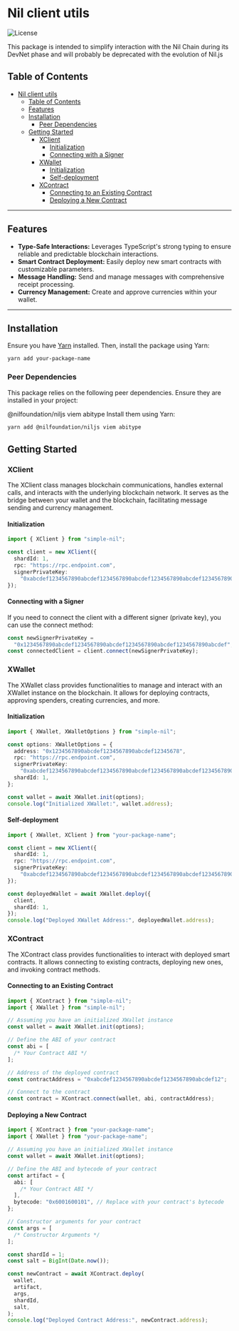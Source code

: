 # Nil client utils

![License](https://img.shields.io/badge/License-MIT-yellow.svg)

This package is intended to simplify interaction with the Nil Chain during its DevNet phase and will probably be deprecated with the evolution of Nil.js

## Table of Contents

- [Nil client utils](#nil-client-utils)
  - [Table of Contents](#table-of-contents)
  - [Features](#features)
  - [Installation](#installation)
    - [Peer Dependencies](#peer-dependencies)
  - [Getting Started](#getting-started)
    - [XClient](#xclient)
      - [Initialization](#initialization)
      - [Connecting with a Signer](#connecting-with-a-signer)
    - [XWallet](#xwallet)
      - [Initialization](#initialization-1)
      - [Self-deployment](#self-deployment)
    - [XContract](#xcontract)
      - [Connecting to an Existing Contract](#connecting-to-an-existing-contract)
      - [Deploying a New Contract](#deploying-a-new-contract)

---

## Features

- **Type-Safe Interactions:** Leverages TypeScript's strong typing to ensure reliable and predictable blockchain interactions.
- **Smart Contract Deployment:** Easily deploy new smart contracts with customizable parameters.
- **Message Handling:** Send and manage messages with comprehensive receipt processing.
- **Currency Management:** Create and approve currencies within your wallet.

---

## Installation

Ensure you have [Yarn](https://yarnpkg.com/) installed. Then, install the package using Yarn:

```bash
yarn add your-package-name
```

### Peer Dependencies

This package relies on the following peer dependencies. Ensure they are installed in your project:

@nilfoundation/niljs
viem
abitype
Install them using Yarn:

```sh
yarn add @nilfoundation/niljs viem abitype
```

## Getting Started

### XClient

The XClient class manages blockchain communications, handles external calls, and interacts with the underlying blockchain network. It serves as the bridge between your wallet and the blockchain, facilitating message sending and currency management.

#### Initialization

```ts
import { XClient } from "simple-nil";

const client = new XClient({
  shardId: 1,
  rpc: "https://rpc.endpoint.com",
  signerPrivateKey:
    "0xabcdef1234567890abcdef1234567890abcdef1234567890abcdef1234567890",
});
```

#### Connecting with a Signer

If you need to connect the client with a different signer (private key), you can use the connect method:

```ts
const newSignerPrivateKey =
  "0x1234567890abcdef1234567890abcdef1234567890abcdef1234567890abcdef";
const connectedClient = client.connect(newSignerPrivateKey);
```

### XWallet

The XWallet class provides functionalities to manage and interact with an XWallet instance on the blockchain. It allows for deploying contracts, approving spenders, creating currencies, and more.

#### Initialization

```ts
import { XWallet, XWalletOptions } from "simple-nil";

const options: XWalletOptions = {
  address: "0x1234567890abcdef1234567890abcdef12345678",
  rpc: "https://rpc.endpoint.com",
  signerPrivateKey:
    "0xabcdef1234567890abcdef1234567890abcdef1234567890abcdef1234567890",
  shardId: 1,
};

const wallet = await XWallet.init(options);
console.log("Initialized XWallet:", wallet.address);
```

#### Self-deployment

```ts
import { XWallet, XClient } from "your-package-name";

const client = new XClient({
  shardId: 1,
  rpc: "https://rpc.endpoint.com",
  signerPrivateKey:
    "0xabcdef1234567890abcdef1234567890abcdef1234567890abcdef1234567890",
});

const deployedWallet = await XWallet.deploy({
  client,
  shardId: 1,
});
console.log("Deployed XWallet Address:", deployedWallet.address);
```

### XContract

The XContract class provides functionalities to interact with deployed smart contracts. It allows connecting to existing contracts, deploying new ones, and invoking contract methods.

#### Connecting to an Existing Contract

```ts
import { XContract } from "simple-nil";
import { XWallet } from "simple-nil";

// Assuming you have an initialized XWallet instance
const wallet = await XWallet.init(options);

// Define the ABI of your contract
const abi = [
  /* Your Contract ABI */
];

// Address of the deployed contract
const contractAddress = "0xabcdef1234567890abcdef1234567890abcdef12";

// Connect to the contract
const contract = XContract.connect(wallet, abi, contractAddress);
```

#### Deploying a New Contract

```ts
import { XContract } from "your-package-name";
import { XWallet } from "your-package-name";

// Assuming you have an initialized XWallet instance
const wallet = await XWallet.init(options);

// Define the ABI and bytecode of your contract
const artifact = {
  abi: [
    /* Your Contract ABI */
  ],
  bytecode: "0x6001600101", // Replace with your contract's bytecode
};

// Constructor arguments for your contract
const args = [
  /* Constructor Arguments */
];

const shardId = 1;
const salt = BigInt(Date.now());

const newContract = await XContract.deploy(
  wallet,
  artifact,
  args,
  shardId,
  salt,
);
console.log("Deployed Contract Address:", newContract.address);
```
